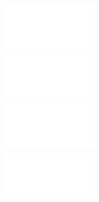 ![@](steps/_.aa3a0513.md)

![@](steps/prompt.c658a58c.md)

![@](steps/response.74ad625d.md)

![@](steps/Prompt.46333efa.md)